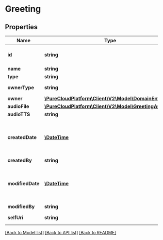 # Greeting

## Properties
Name | Type | Description | Notes
------------ | ------------- | ------------- | -------------
**id** | **string** | The globally unique identifier for the object. | [optional] 
**name** | **string** |  | [optional] 
**type** | **string** | Greeting type | 
**ownerType** | **string** | Greeting owner type | 
**owner** | [**\PureCloudPlatform\Client\V2\Model\DomainEntity**](DomainEntity.md) | Greeting owner | 
**audioFile** | [**\PureCloudPlatform\Client\V2\Model\GreetingAudioFile**](GreetingAudioFile.md) |  | [optional] 
**audioTTS** | **string** |  | [optional] 
**createdDate** | [**\DateTime**](\DateTime.md) | Date time is represented as an ISO-8601 string. For example: yyyy-MM-ddTHH:mm:ss.SSSZ | [optional] 
**createdBy** | **string** |  | [optional] 
**modifiedDate** | [**\DateTime**](\DateTime.md) | Date time is represented as an ISO-8601 string. For example: yyyy-MM-ddTHH:mm:ss.SSSZ | [optional] 
**modifiedBy** | **string** |  | [optional] 
**selfUri** | **string** | The URI for this object | [optional] 

[[Back to Model list]](../README.md#documentation-for-models) [[Back to API list]](../README.md#documentation-for-api-endpoints) [[Back to README]](../README.md)



